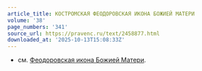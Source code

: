 ```yaml
---
article_title: КОСТРОМСКАЯ ФЕОДОРОВСКАЯ ИКОНА БОЖИЕЙ МАТЕРИ
volume: '38'
page_numbers: '341'
source_url: https://pravenc.ru/text/2458877.html
downloaded_at: '2025-10-13T15:08:33Z'
---
```


- см. [Феодоровская икона Божией Матери](<https://pravenc.ru/text/Феодоровская икона Божией Матери.html>).
